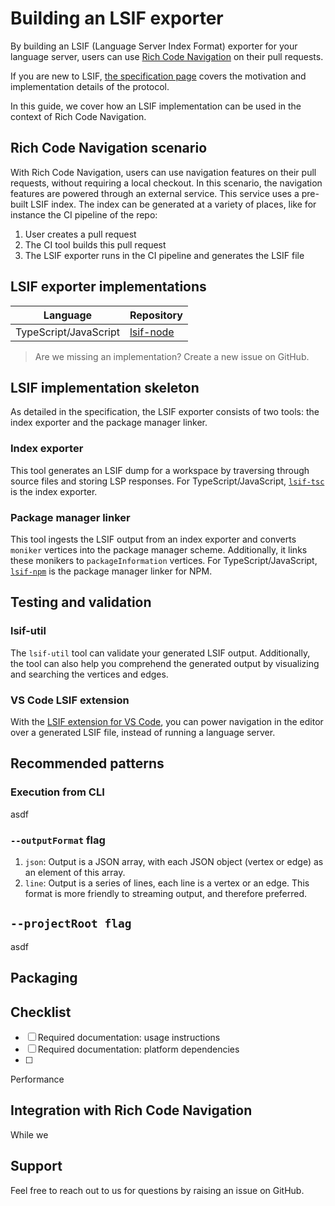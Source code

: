 # Building an LSIF exporter

By building an LSIF (Language Server Index Format) exporter for your language server, users can use [Rich Code Navigation](https://code.visualstudio.com/blogs/2018/12/04/rich-navigation) on their pull requests.

If you are new to LSIF, [the specification page](specification.md) covers the motivation and implementation details of the protocol.

In this guide, we cover how an LSIF implementation can be used in the context of Rich Code Navigation.

## Rich Code Navigation scenario

With Rich Code Navigation, users can use navigation features on their pull requests, without requiring a local checkout. In this scenario, the navigation features are powered through an external service. This service uses a pre-built LSIF index. The index can be generated at a variety of places, like for instance the CI pipeline of the repo:

1. User creates a pull request
1. The CI tool builds this pull request
1. The LSIF exporter runs in the CI pipeline and generates the LSIF file

## LSIF exporter implementations

| Language | Repository |
|--|--|
| TypeScript/JavaScript | [lsif-node](https://github.com/Microsoft/lsif-node) |

> Are we missing an implementation? Create a new issue on GitHub.

## LSIF implementation skeleton

As detailed in the specification, the LSIF exporter consists of two tools: the index exporter and the package manager linker.

### Index exporter

This tool generates an LSIF dump for a workspace by traversing through source files and storing LSP responses. For TypeScript/JavaScript, [`lsif-tsc`](https://github.com/Microsoft/lsif-node/tree/master/tsc) is the index exporter.

### Package manager linker

This tool ingests the LSIF output from an index exporter and converts `moniker` vertices into the package manager scheme. Additionally, it links these monikers to `packageInformation` vertices. For TypeScript/JavaScript, [`lsif-npm`](https://github.com/Microsoft/lsif-node/tree/master/npm) is the package manager linker for NPM.

## Testing and validation

### lsif-util

The `lsif-util` tool can validate your generated LSIF output. Additionally, the tool can also help you comprehend the generated output by visualizing and searching the vertices and edges.

### VS Code LSIF extension

With the [LSIF extension for VS Code](https://github.com/Microsoft/vscode-lsif-extension), you can power navigation in the editor over a generated LSIF file, instead of running a language server.

## Recommended patterns

### Execution from CLI

asdf

### `--outputFormat` flag

1. `json`: Output is a JSON array, with each JSON object (vertex or edge) as an element of this array.
1. `line`: Output is a series of lines, each line is a vertex or an edge. This format is more friendly to streaming output, and therefore preferred.

## `--projectRoot flag`

asdf

## Packaging

## Checklist

- [ ] Required documentation: usage instructions
- [ ] Required documentation: platform dependencies
- [ ] 

Performance

## Integration with Rich Code Navigation

While we 

## Support

Feel free to reach out to us for questions by raising an issue on GitHub.
